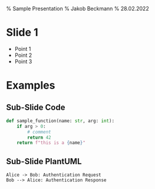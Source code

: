% Sample Presentation
% Jakob Beckmann
% 28.02.2022

# Slide 1

- Point 1
- Point 2
- Point 3

# Examples

## Sub-Slide Code

```python
def sample_function(name: str, arg: int):
    if arg > 0:
        # comment
        return 42
    return f"this is a {name}"
```

## Sub-Slide PlantUML

```plantuml
Alice -> Bob: Authentication Request
Bob --> Alice: Authentication Response
```
